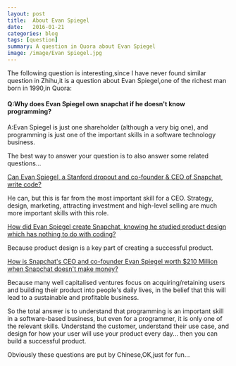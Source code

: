 ```yaml
---
layout: post
title:  About Evan Spiegel
date:   2016-01-21 
categories: blog
tags: [question]  
summary: A question in Quora about Evan Spiegel
image: /image/Evan Spiegel.jpg
---
```

The following question is interesting,since I have never found similar question in Zhihu,it is a question about Evan Spiegel,one of the richest man born in 1990,in Quora:

#### Q:Why does Evan Spiegel own snapchat if he doesn't know programming?

A:Evan Spiegel is just one shareholder (although a very big one), and programming is just one of the important skills in a software technology business.

The best way to answer your question is to also answer some related questions...

[Can Evan Spiegel, a Stanford dropout and co-founder & CEO of Snapchat, write code?](https://www.quora.com/Evan-Spiegel-1/Can-Evan-Spiegel-a-Stanford-dropout-and-co-founder-CEO-of-Snapchat-write-code)

He can, but this is far from the most important skill for a CEO. Strategy, design, marketing, attracting investment and high-level selling are much more important skills with this role.

[How did Evan Spiegel create Snapchat, knowing he studied product design which has nothing to do with coding?](https://www.quora.com/How-did-Evan-Spiegel-create-Snapchat-knowing-he-studied-product-design-which-has-nothing-to-do-with-coding)

Because product design is a key part of creating a successful product.

[How is Snapchat's CEO and co-founder Evan Spiegel worth $210 Million when Snapchat doesn't make money?](https://www.quora.com/How-is-Snapchats-CEO-and-co-founder-Evan-Spiegel-worth-210-Million-when-Snapchat-doesnt-make-money)

Because many well capitalised ventures focus on acquiring/retaining users and building their product into people's daily lives, in the belief that this will lead to a sustainable and profitable business.

So the total answer is to understand that programming is an important skill in a software-based business, but even for a programmer, it is only one of the relevant skills. Understand the customer, understand their use case, and design for how your user will use your product every day... then you can build a successful product.

Obviously these questions are put by Chinese,OK,just for fun...


